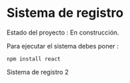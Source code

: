 <h1>Sistema de registro</h1

Estado del proyecto : En construcción.

Para ejecutar el sistema debes poner : 

``` npm install react ```

Sistema de registro 2 
